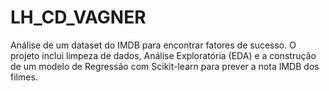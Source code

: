 # LH_CD_VAGNER
Análise de um dataset do IMDB para encontrar fatores de sucesso. O projeto inclui limpeza de dados, Análise Exploratória (EDA) e a construção de um modelo de Regressão com Scikit-learn para prever a nota IMDB dos filmes.
